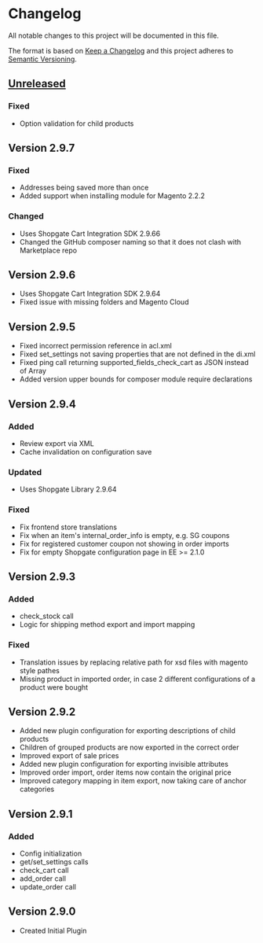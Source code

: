 # Changelog

All notable changes to this project will be documented in this file.

The format is based on [Keep a Changelog](http://keepachangelog.com/) and this project adheres to [Semantic Versioning](http://semver.org/).

## [Unreleased]
### Fixed
 - Option validation for child products

## Version 2.9.7
### Fixed
 - Addresses being saved more than once
 - Added support when installing module for Magento 2.2.2
### Changed
 - Uses Shopgate Cart Integration SDK 2.9.66
 - Changed the GitHub composer naming so that it does not clash with Marketplace repo

## Version 2.9.6
 - Uses Shopgate Cart Integration SDK 2.9.64
 - Fixed issue with missing folders and Magento Cloud

## Version 2.9.5
 - Fixed incorrect permission reference in acl.xml
 - Fixed set_settings not saving properties that are not defined in the di.xml
 - Fixed ping call returning supported_fields_check_cart as JSON instead of Array
 - Added version upper bounds for composer module require declarations

## Version 2.9.4
### Added
 - Review export via XML
 - Cache invalidation on configuration save
### Updated
 - Uses Shopgate Library 2.9.64
### Fixed
 - Fix frontend store translations
 - Fix when an item's internal_order_info is empty, e.g. SG coupons
 - Fix for registered customer coupon not showing in order imports
 - Fix for empty Shopgate configuration page in EE >= 2.1.0

## Version 2.9.3
### Added
 - check_stock call
 - Logic for shipping method export and import mapping
### Fixed
 - Translation issues by replacing relative path for xsd files with magento style pathes
 - Missing product in imported order, in case 2 different configurations of a product were bought

## Version 2.9.2
 - Added new plugin configuration for exporting descriptions of child products
 - Children of grouped products are now exported in the correct order
 - Improved export of sale prices
 - Added new plugin configuration for exporting invisible attributes
 - Improved order import, order items now contain the original price
 - Improved category mapping in item export, now taking care of anchor categories

## Version 2.9.1
### Added
 - Config initialization
 - get/set_settings calls
 - check_cart call
 - add_order call
 - update_order call

## Version 2.9.0
 - Created Initial Plugin

[Unreleased]: https://github.com/shopgate/cart-integration-magento2-base/compare/2.9.7...HEAD
